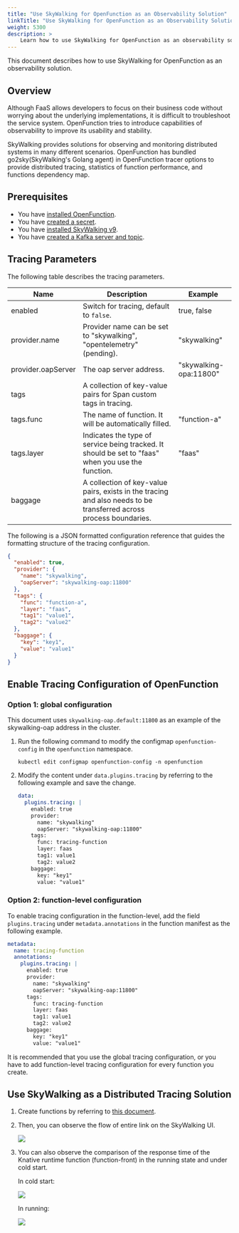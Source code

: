 ```yaml
---
title: "Use SkyWalking for OpenFunction as an Observability Solution"
linkTitle: "Use SkyWalking for OpenFunction as an Observability Solution"
weight: 5300
description: >	
    Learn how to use SkyWalking for OpenFunction as an observability solution.
---
```


This document describes how to use SkyWalking for OpenFunction as an observability solution.

## Overview

Although FaaS allows developers to focus on their business code without worrying about the underlying implementations, it is difficult to troubleshoot the service system. OpenFunction tries to introduce capabilities of observability to improve its usability and stability.

SkyWalking provides solutions for observing and monitoring distributed systems in many different scenarios. OpenFunction has bundled go2sky(SkyWalking's Golang agent) in OpenFunction tracer options to provide distributed tracing, statistics of function performance, and functions dependency map.

## Prerequisites

- You have [installed OpenFunction](../../getting-started/installation/).
- You have [created a secret](../../getting-started/your-first-function/function-go/#create-a-secret).
- You have [installed SkyWalking v9](https://github.com/apache/skywalking-kubernetes#apache-skywalking-kubernetes).
- You have [created a Kafka server and topic](../interact-with-dapr-output-binding/#create-a-kafka-server-and-topic).

## Tracing Parameters

The following table describes the tracing parameters.

| Name               | Description                                                  | Example                |
| ------------------ | ------------------------------------------------------------ | ---------------------- |
| enabled            | Switch for tracing, default to `false`.                      | true, false            |
| provider.name      | Provider name can be set to "skywalking", "opentelemetry" (pending). | "skywalking"           |
| provider.oapServer | The oap server address.                                      | "skywalking-opa:11800" |
| tags               | A collection of key-value pairs for Span custom tags in tracing. |                        |
| tags.func          | The name of function. It will be automatically filled.       | "function-a"           |
| tags.layer         | Indicates the type of service being tracked. It should be set to "faas" when you use the function. | "faas"                 |
| baggage            | A collection of key-value pairs, exists in the tracing and also needs to be transferred across process boundaries. |                        |

The following is a JSON formatted configuration reference that guides the formatting structure of the tracing configuration.

```json
{
  "enabled": true,
  "provider": {
    "name": "skywalking",
    "oapServer": "skywalking-oap:11800"
  },
  "tags": {
    "func": "function-a",
    "layer": "faas",
    "tag1": "value1",
    "tag2": "value2"
  },
  "baggage": {
    "key": "key1",
    "value": "value1"
  }
}
```

## Enable Tracing Configuration of OpenFunction

### Option 1: global configuration

This document uses `skywalking-oap.default:11800` as an example of the skywalking-oap address in the cluster.

1. Run the following command to modify the configmap `openfunction-config` in the `openfunction` namespace.

   ```shell
   kubectl edit configmap openfunction-config -n openfunction
   ```

2. Modify the content under `data.plugins.tracing` by referring to the following example and save the change.

   ```yaml
   data:
     plugins.tracing: |
       enabled: true
       provider:
         name: "skywalking"
         oapServer: "skywalking-oap:11800"
       tags:
         func: tracing-function
         layer: faas
         tag1: value1
         tag2: value2
       baggage:
         key: "key1"
         value: "value1"
   ```

### Option 2: function-level configuration

To enable tracing configuration in the function-level, add the field `plugins.tracing` under `metadata.annotations` in the function manifest as the following example.

```yaml
metadata:
  name: tracing-function
  annotations:
    plugins.tracing: |
      enabled: true
      provider:
        name: "skywalking"
        oapServer: "skywalking-oap:11800"
      tags:
        func: tracing-function
        layer: faas
        tag1: value1
        tag2: value2
      baggage:
        key: "key1"
        value: "value1"
```

It is recommended that you use the global tracing configuration, or you have to add function-level tracing configuration for every function you create.

## Use SkyWalking as a Distributed Tracing Solution

1. Create functions by referring to [this document](../interact-with-dapr-output-binding/).

2. Then, you can observe the flow of entire link on the SkyWalking UI.

   ![](/images/docs/en/best-practices/skywalking-solution-for-openfunction/tracing-topology.gif)

3. You can also observe the comparison of the response time of the Knative runtime function (function-front) in the running state and under cold start.

   In cold start:

   ![](/images/docs/en/best-practices/skywalking-solution-for-openfunction/tracing-time-in-cold-start.png)

   In running:

   ![](/images/docs/en/best-practices/skywalking-solution-for-openfunction/tracing-time-in-running.png)

